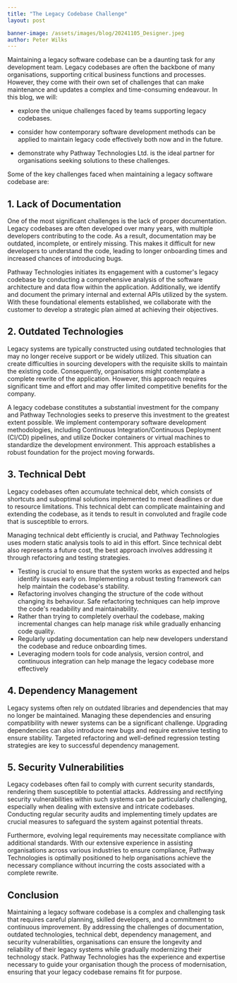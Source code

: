 ```yaml
---
title: "The Legacy Codebase Challenge"
layout: post

banner-image: /assets/images/blog/20241105_Designer.jpeg
author: Peter Wilks
---
```


Maintaining a legacy software codebase can be a daunting task for any development team. Legacy codebases are often the backbone of many organisations, supporting critical business functions and processes. However, they come with their own set of challenges that can make maintenance and updates a complex and time-consuming endeavour. In this blog, we will:

- explore the unique challenges faced by teams supporting legacy codebases.

- consider how contemporary software development methods can be applied to maintain legacy code effectively both now and in the future.

- demonstrate why Pathway Technologies Ltd. is the ideal partner for organisations seeking solutions to these challenges.

Some of the key challenges faced when maintaining a legacy software codebase are:

## 1. Lack of Documentation

One of the most significant challenges is the lack of proper documentation. Legacy codebases are often developed over many years, with multiple developers contributing to the code. As a result, documentation may be outdated, incomplete, or entirely missing. This makes it difficult for new developers to understand the code, leading to longer onboarding times and increased chances of introducing bugs.

Pathway Technologies initiates its engagement with a customer's legacy codebase by conducting a comprehensive analysis of the software architecture and data flow within the application. Additionally, we identify and document the primary internal and external APIs utilized by the system. With these foundational elements established, we collaborate with the customer to develop a strategic plan aimed at achieving their objectives.

## 2. Outdated Technologies

Legacy systems are typically constructed using outdated technologies that may no longer receive support or be widely utilized. This situation can create difficulties in sourcing developers with the requisite skills to maintain the existing code. Consequently, organisations might contemplate a complete rewrite of the application. However, this approach requires significant time and effort and may offer limited competitive benefits for the company.

A legacy codebase constitutes a substantial investment for the company and Pathway Technologies seeks to preserve this investment to the greatest extent possible. We implement contemporary software development methodologies, including Continuous Integration/Continuous Deployment (CI/CD) pipelines, and utilize Docker containers or virtual machines to standardize the development environment. This approach establishes a robust foundation for the project moving forwards.

## 3. Technical Debt

Legacy codebases often accumulate technical debt, which consists of shortcuts and suboptimal solutions implemented to meet deadlines or due to resource limitations. This technical debt can complicate maintaining and extending the codebase, as it tends to result in convoluted and fragile code that is susceptible to errors.

Managing technical debt efficiently is crucial, and Pathway Technologies uses modern static analysis tools to aid in this effort. Since technical debt also represents a future cost, the best approach involves addressing it through refactoring and testing strategies.

- Testing is crucial to ensure that the system works as expected and helps identify issues early on. Implementing a robust testing framework can help maintain the codebase's stability.
- Refactoring involves changing the structure of the code without changing its behaviour. Safe refactoring techniques can help improve the code's readability and maintainability.
- Rather than trying to completely overhaul the codebase, making incremental changes can help manage risk while gradually enhancing code quality.
- Regularly updating documentation can help new developers understand the codebase and reduce onboarding times.
- Leveraging modern tools for code analysis, version control, and continuous integration can help manage the legacy codebase more effectively

## 4. Dependency Management

Legacy systems often rely on outdated libraries and dependencies that may no longer be maintained. Managing these dependencies and ensuring compatibility with newer systems can be a significant challenge. Upgrading dependencies can also introduce new bugs and require extensive testing to ensure stability. Targeted refactoring and well-defined regression testing strategies are key to successful dependency management.

## 5. Security Vulnerabilities

Legacy codebases often fail to comply with current security standards, rendering them susceptible to potential attacks. Addressing and rectifying security vulnerabilities within such systems can be particularly challenging, especially when dealing with extensive and intricate codebases. Conducting regular security audits and implementing timely updates are crucial measures to safeguard the system against potential threats.

Furthermore, evolving legal requirements may necessitate compliance with additional standards. With our extensive experience in assisting organisations across various industries to ensure compliance, Pathway Technologies is optimally positioned to help organisations achieve the necessary compliance without incurring the costs associated with a complete rewrite.

## Conclusion

Maintaining a legacy software codebase is a complex and challenging task that requires careful planning, skilled developers, and a commitment to continuous improvement. By addressing the challenges of documentation, outdated technologies, technical debt, dependency management, and security vulnerabilities, organisations can ensure the longevity and reliability of their legacy systems while gradually modernizing their technology stack. Pathway Technologies has the experience and expertise necessary to guide your organisation though the process of modernisation, ensuring that your legacy codebase remains fit for purpose.

 